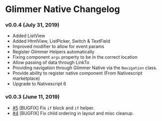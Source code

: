 # Glimmer Native Changelog

### v0.0.4 (July 31, 2019)

-   Added ListView
-   Added HtmlView, ListPicker, Switch & TextField
-   Improved modifier to allow for event params
-   Register Glimmer Helpers automatically
-   Fixing component `args` property to be in the correct location
-   Allow passing of data through LinkTo
-   Providing navigation through Glimmer Native via the `Navigation` class.
-   Provide ability to register native component (From Nativescript marketplace)
-   Upgrade to Nativescript 6

### v0.0.3 (June 11, 2019)

-   [#5](https://github.com/bakerac4/glimmer-native/pull/5) [BUGFIX] Fix `if` block and `if` helper.
-   [#4](https://github.com/bakerac4/glimmer-native/pull/4) [BUGFIX] Fix child ordering in layout and misc cleanup.
